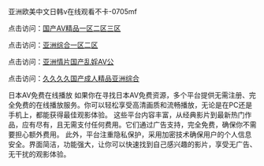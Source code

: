 亚洲欧美中文日韩v在线观看不卡-0705mf

点击访问：<a href="https://tfda.pages.dev/">国产AⅤ精品一区二区三区</a>

点击访问：<a href="https://bsdf-5f5.pages.dev/">亚洲综合一区二区</a>

点击访问：<a href="https://cfad.pages.dev/">亚洲情片国产乱婬AV公</a>

点击访问：<a href="https://gfd-5xg.pages.dev/">久久久久国产成人精品亚洲综合</a>

日本AV免费在线播放
如果你在寻找日本AV免费资源，多个平台提供无需注册、完全免费的在线播放服务。你可以轻松享受高清画质和流畅播放，无论是在PC还是手机上，都能获得最佳观影体验。
这些平台内容丰富，从经典影片到最新热门作品，应有尽有，且无需支付任何费用。它们通过广告支持，完全免费，确保你不需要担心额外费用。
此外，平台注重隐私保护，采用加密技术确保用户的个人信息安全。界面简洁，功能强大，让你可以快速找到自己感兴趣的影片，享受无广告、无干扰的观影体验。

<span style="display:none;">[Canonical link](）</span>


